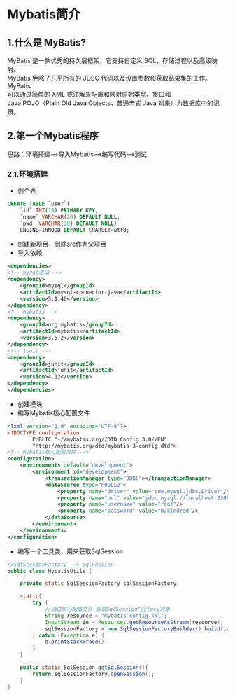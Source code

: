 # Mybatis简介  
## 1.什么是 MyBatis?  
MyBatis 是一款优秀的持久层框架，它支持自定义 SQL、存储过程以及高级映射。  
MyBatis 免除了几乎所有的 JDBC 代码以及设置参数和获取结果集的工作。MyBatis   
可以通过简单的 XML 或注解来配置和映射原始类型、接口和   
Java POJO（Plain Old Java Objects，普通老式 Java 对象）为数据库中的记录。

## 2.第一个Mybatis程序
思路：环境搭建-->导入Mybatis-->编写代码-->测试  

### 2.1.环境搭建
- 创个表
```sql
CREATE TABLE `user`(
	`id` INT(10) PRIMARY KEY,
	`name` VARCHAR(20) DEFAULT NULL,
	`pwd` VARCHAR(30) DEFAULT NULL)
	ENGINE=INNODB DEFAULT CHARSET=utf8;
```
- 创建新项目，删除src作为父项目
- 导入依赖
```xml
<dependencies>
<!-- mysql驱动 -->
<dependency>
    <groupId>mysql</groupId>
    <artifactId>mysql-connector-java</artifactId>
    <version>5.1.46</version>
</dependency>
<!-- mybatis -->
<dependency>
    <groupId>org.mybatis</groupId>
    <artifactId>mybatis</artifactId>
    <version>3.5.2</version>
</dependency>
<!-- junit -->
<dependency>
    <groupId>junit</groupId>
    <artifactId>junit</artifactId>
    <version>4.12</version>
</dependency>
</dependencies>
```

- 创建模块
- 编写Mybatis核心配置文件
```xml
<?xml version="1.0" encoding="UTF-8"?>
<!DOCTYPE configuration
        PUBLIC "-//mybatis.org//DTD Config 3.0//EN"
        "http://mybatis.org/dtd/mybatis-3-config.dtd">
<!-- mybatis核心配置文件 -->
<configuration>
    <environments default="development">
        <environment id="development">
            <transactionManager type="JDBC"></transactionManager>
            <dataSource type="POOLED">
                <property name="driver" value="com.mysql.jdbc.Driver"/>
                <property name="url" value="jdbc:mysql://localhost:3306/mybatis?useSSL=false&amp;useUnicode=true&amp;characterEncoding=UTF-8"/>
                <property name="username" value="root"/>
                <property name="password" value="W2kindred"/>
            </dataSource>
        </environment>
    </environments>
</configuration>
```
- 编写一个工具类，用来获取SqlSession
```java
//SqlSessionFactory --> SqlSession
public class MybatisUtils {

    private static SqlSessionFactory sqlSessionFactory;

    static{
        try {
            //通过核心配置文件 获取SqlSessionFactory对象
            String resource = "mybatis-config.xml";
            InputStream in = Resources.getResourceAsStream(resource);
            sqlSessionFactory = new SqlSessionFactoryBuilder().build(in);
        } catch (Exception e) {
            e.printStackTrace();
        }
    }

    public static SqlSession getSqlSession(){
        return sqlSessionFactory.openSession();
    }
}
```
